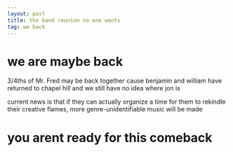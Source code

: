 ```yaml
---
layout: post
title: the band reunion no one wants
tag: we back
---
```

# we are maybe back

3/4ths of Mr. Fred may be back together cause benjamin and william have returned to chapel hill and we still have no idea where jon is

current news is that if they can actually organize a time for them to rekindle their creative flames, more genre-unidentifiable music will be made

# you arent ready for this comeback 